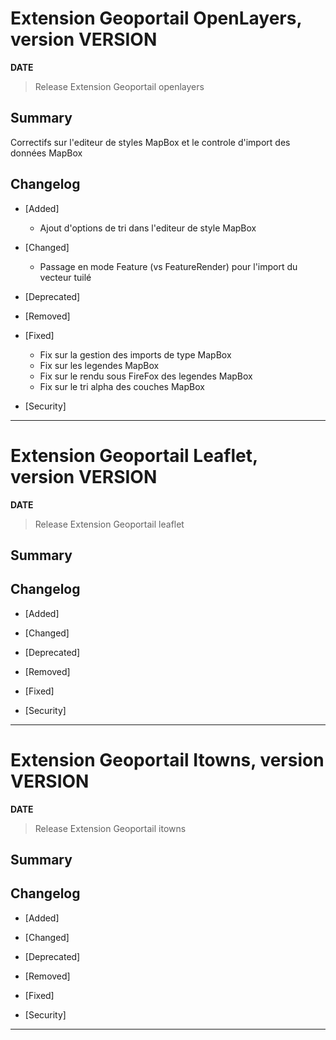 




# Extension Geoportail OpenLayers, version __VERSION__

**__DATE__**
> Release Extension Geoportail openlayers

## Summary

Correctifs sur l'editeur de styles MapBox et le controle d'import des données MapBox

## Changelog

* [Added]

    - Ajout d'options de tri dans l'editeur de style MapBox

* [Changed]

    - Passage en mode Feature (vs FeatureRender) pour l'import du vecteur tuilé

* [Deprecated]

* [Removed]

* [Fixed]

    - Fix sur la gestion des imports de type MapBox
    - Fix sur les legendes MapBox
    - Fix sur le rendu sous FireFox des legendes MapBox
    - Fix sur le tri alpha des couches MapBox

* [Security]

---



# Extension Geoportail Leaflet, version __VERSION__

**__DATE__**
> Release Extension Geoportail leaflet

## Summary

## Changelog

* [Added]

* [Changed]

* [Deprecated]

* [Removed]

* [Fixed]

* [Security]

---


# Extension Geoportail Itowns, version __VERSION__

**__DATE__**
> Release Extension Geoportail itowns

## Summary

## Changelog

* [Added]

* [Changed]

* [Deprecated]

* [Removed]

* [Fixed]

* [Security]

---
